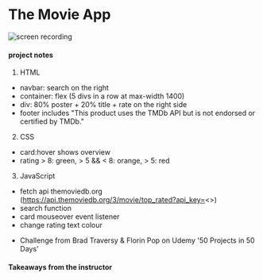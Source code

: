 # The Movie App

![screen recording](https://media.giphy.com/media/iSpSS04OXxAxlnf5W8/giphy.gif)

#### project notes

1. HTML

- navbar: search on the right
- container: flex (5 divs in a row at max-width 1400)
- div: 80% poster + 20% title + rate on the right side
- footer includes "This product uses the TMDb API but is not endorsed or certified by TMDb."

2. CSS

- card:hover shows overview
- rating > 8: green, > 5 && < 8: orange, > 5: red

3. JavaScript

- fetch api themoviedb.org (https://api.themoviedb.org/3/movie/top_rated?api_key=<<apikey>>)
- search function
- card mouseover event listener
- change rating text colour

* Challenge from Brad Traversy & Florin Pop on Udemy '50 Projects in 50 Days'

#### Takeaways from the instructor
